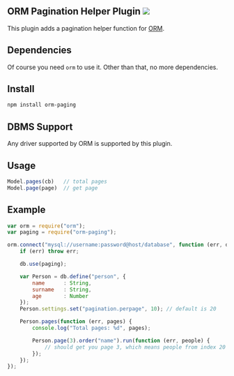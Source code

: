 ## ORM Pagination Helper Plugin [![](https://badge.fury.io/js/orm-paging.png)](https://npmjs.org/package/orm-paging)

This plugin adds a pagination helper function for [ORM](http://dresende.github.io/node-orm2).

## Dependencies

Of course you need `orm` to use it. Other than that, no more dependencies.

## Install

```sh
npm install orm-paging
```

## DBMS Support

Any driver supported by ORM is supported by this plugin.

## Usage

```js
Model.pages(cb)   // total pages
Model.page(page)  // get page
```

## Example

```js
var orm = require("orm");
var paging = require("orm-paging");

orm.connect("mysql://username:password@host/database", function (err, db) {
	if (err) throw err;

	db.use(paging);

	var Person = db.define("person", {
		name      : String,
		surname   : String,
		age       : Number
	});
	Person.settings.set("pagination.perpage", 10); // default is 20

	Person.pages(function (err, pages) {
		console.log("Total pages: %d", pages);

		Person.page(3).order("name").run(function (err, people) {
			// should get you page 3, which means people from index 20 to 29 (ordered by name)
		});
	});
});
```

